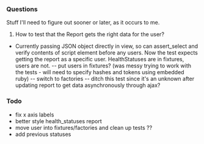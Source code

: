 ### Questions  
Stuff I'll need to figure out sooner or later, as it occurs to me.

1. How to test that the Report gets the right data for the user?  
- Currently passing JSON object directly in view, so can assert_select and verify contents of script element before any users. Now the test expects getting the report as a specific user. HealthStatuses are in fixtures, users are not.
-- put users in fixtures? (was messy trying to work with the tests - will need to specify hashes and tokens using embedded ruby)
-- switch to factories
-- ditch this test since it's an unknown after updating report to get data asynchronously through ajax?

### Todo
- fix x axis labels
- better style health_statuses report
- move user into fixtures/factories and clean up tests ??
- add previous statuses
